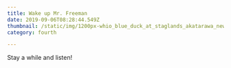 ```yaml
---
title: Wake up Mr. Freeman
date: 2019-09-06T08:28:44.549Z
thumbnail: /static/img/1200px-whio_blue_duck_at_staglands_akatarawa_new_zealand.jpg
category: fourth

---
```


Stay a while and listen!

